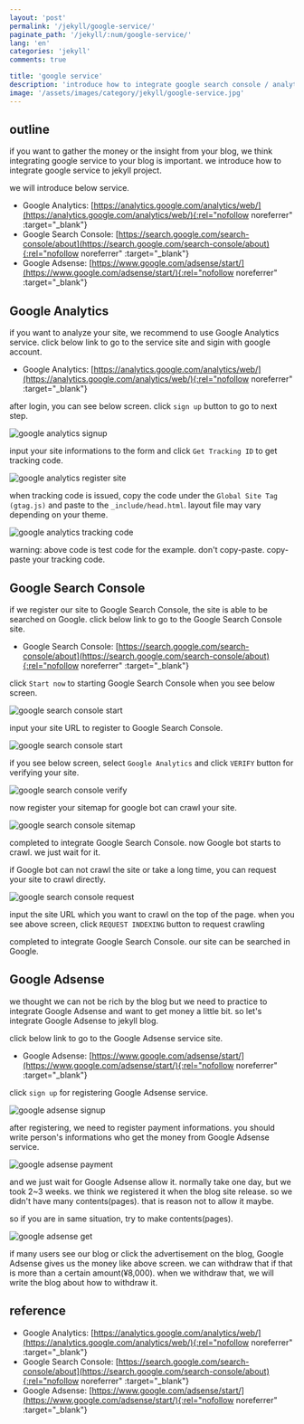 ```yaml
---
layout: 'post'
permalink: '/jekyll/google-service/'
paginate_path: '/jekyll/:num/google-service/'
lang: 'en'
categories: 'jekyll'
comments: true

title: 'google service'
description: 'introduce how to integrate google search console / analytics / adsense to jekyll project'
image: '/assets/images/category/jekyll/google-service.jpg'
---
```


## outline
if you want to gather the money or the insight from your blog, we think integrating google service to your blog is important. we introduce how to integrate google service to jekyll project.

we will introduce below service.

- Google Analytics: [https://analytics.google.com/analytics/web/](https://analytics.google.com/analytics/web/){:rel="nofollow noreferrer" :target="_blank"}
- Google Search Console: [https://search.google.com/search-console/about](https://search.google.com/search-console/about){:rel="nofollow noreferrer" :target="_blank"}
- Google Adsense: [https://www.google.com/adsense/start/](https://www.google.com/adsense/start/){:rel="nofollow noreferrer" :target="_blank"}

## Google Analytics
if you want to analyze your site, we recommend to use Google Analytics service. click below link to go to the service site and sigin with google account.

- Google Analytics: [https://analytics.google.com/analytics/web/](https://analytics.google.com/analytics/web/){:rel="nofollow noreferrer" :target="_blank"}

after login, you can see below screen. click ```sign up``` button to go to next step.

![google analytics signup](/assets/images/category/jekyll/google/analytics/signup.png)

input your site informations to the form and click ```Get Tracking ID``` to get tracking code.

![google analytics register site](/assets/images/category/jekyll/google/analytics/register-site.png)

when tracking code is issued, copy the code under the ```Global Site Tag (gtag.js)``` and paste to the ```_include/head.html```. layout file may vary depending on your theme.

![google analytics tracking code](/assets/images/category/jekyll/google/analytics/tracking-code.png)

warning: above code is test code for the example. don't copy-paste. copy-paste your tracking code.

## Google Search Console
if we register our site to Google Search Console, the site is able to be searched on Google. click below link to go to the Google Search Console site.

- Google Search Console: [https://search.google.com/search-console/about](https://search.google.com/search-console/about){:rel="nofollow noreferrer" :target="_blank"}

click ```Start now``` to starting Google Search Console when you see below screen.

![google search console start](/assets/images/category/jekyll/google/search-console/start.png)

input your site URL to register to Google Search Console.

![google search console start](/assets/images/category/jekyll/google/search-console/register.png)

if you see below screen, select ```Google Analytics``` and click ```VERIFY``` button for verifying your site.

![google search console verify](/assets/images/category/jekyll/google/search-console/verify.png)

now register your sitemap for google bot can crawl your site.

![google search console sitemap](/assets/images/category/jekyll/google/search-console/sitemap.png)

completed to integrate Google Search Console. now Google bot starts to crawl. we just wait for it.

if Google bot can not crawl the site or take a long time, you can request your site to crawl directly.

![google search console request](/assets/images/category/jekyll/google/search-console/request.png)

input the site URL which you want to crawl on the top of the page. when you see above screen, click ```REQUEST INDEXING``` button to request crawling

completed to integrate Google Search Console. our site can be searched in Google.

## Google Adsense
we thought we can not be rich by the blog but we need to practice to integrate Google Adsense and want to get money a little bit. so let's integrate Google Adsense to jekyll blog.

click below link to go to the Google Adsense service site.

- Google Adsense: [https://www.google.com/adsense/start/](https://www.google.com/adsense/start/){:rel="nofollow noreferrer" :target="_blank"}

click ```sign up``` for registering Google Adsense service.

![google adsense signup](/assets/images/category/jekyll/google/adsense/signup.png)

after registering, we need to register payment informations. you should write person's informations who get the money from Google Adsense service.

![google adsense payment](/assets/images/category/jekyll/google/adsense/payment.png)

and we just wait for Google Adsense allow it. normally take one day, but we took 2~3 weeks. we think we registered it when the blog site release. so we didn't have many contents(pages). that is reason not to allow it maybe.

so if you are in same situation, try to make contents(pages).

![google adsense get](/assets/images/category/jekyll/google/adsense/get.png)

if many users see our blog or click the advertisement on the blog, Google Adsense gives us the money like above screen. we can withdraw that if that is more than a certain amount(¥8,000). when we withdraw that, we will write the blog about how to withdraw it.

## reference
- Google Analytics: [https://analytics.google.com/analytics/web/](https://analytics.google.com/analytics/web/){:rel="nofollow noreferrer" :target="_blank"}
- Google Search Console: [https://search.google.com/search-console/about](https://search.google.com/search-console/about){:rel="nofollow noreferrer" :target="_blank"}
- Google Adsense: [https://www.google.com/adsense/start/](https://www.google.com/adsense/start/){:rel="nofollow noreferrer" :target="_blank"}